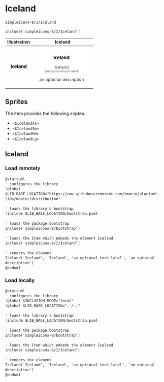 # Iceland


```text
simpleicons-8/I/Iceland
```

```text
include('simpleicons-8/I/Iceland')
```



| Illustration | Iceland |
| :---: | :---: |
| ![illustration for Illustration](../../simpleicons-8/I/Iceland.png) | ![illustration for Iceland](../../simpleicons-8/I/Iceland.Local.png) |



## Sprites
The item provides the following sriptes:

- `<$IcelandXs>`
- `<$IcelandSm>`
- `<$IcelandMd>`
- `<$IcelandLg>`





## Iceland

### Load remotely
```plantuml
@startuml
' configures the library
!global $LIB_BASE_LOCATION="https://raw.githubusercontent.com/tmorin/plantuml-libs/master/distribution"

' loads the library's bootstrap
!include $LIB_BASE_LOCATION/bootstrap.puml

' loads the package bootstrap
include('simpleicons-8/bootstrap')

' loads the Item which embeds the element Iceland
include('simpleicons-8/I/Iceland')

' renders the element
Iceland('Iceland', 'Iceland', 'an optional tech label', 'an optional description')
@enduml
```

### Load locally
```plantuml
@startuml
' configures the library
!global $INCLUSION_MODE="local"
!global $LIB_BASE_LOCATION="../.."

' loads the library's bootstrap
!include $LIB_BASE_LOCATION/bootstrap.puml

' loads the package bootstrap
include('simpleicons-8/bootstrap')

' loads the Item which embeds the element Iceland
include('simpleicons-8/I/Iceland')

' renders the element
Iceland('Iceland', 'Iceland', 'an optional tech label', 'an optional description')
@enduml
```

